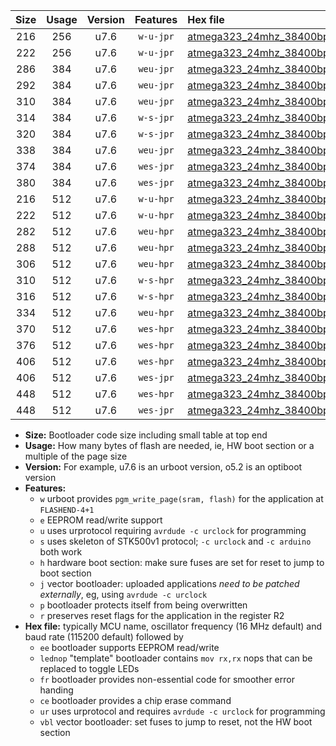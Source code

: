 |Size|Usage|Version|Features|Hex file|
|:-:|:-:|:-:|:-:|:--|
|216|256|u7.6|`w-u-jpr`|[atmega323_24mhz_38400bps_ur_vbl.hex](https://raw.githubusercontent.com/stefanrueger/urboot/main/bootloaders/atmega323/fcpu_24mhz/38400_bps/atmega323_24mhz_38400bps_ur_vbl.hex)|
|222|256|u7.6|`w-u-jpr`|[atmega323_24mhz_38400bps_lednop_ur_vbl.hex](https://raw.githubusercontent.com/stefanrueger/urboot/main/bootloaders/atmega323/fcpu_24mhz/38400_bps/atmega323_24mhz_38400bps_lednop_ur_vbl.hex)|
|286|384|u7.6|`weu-jpr`|[atmega323_24mhz_38400bps_ee_ur_vbl.hex](https://raw.githubusercontent.com/stefanrueger/urboot/main/bootloaders/atmega323/fcpu_24mhz/38400_bps/atmega323_24mhz_38400bps_ee_ur_vbl.hex)|
|292|384|u7.6|`weu-jpr`|[atmega323_24mhz_38400bps_ee_lednop_ur_vbl.hex](https://raw.githubusercontent.com/stefanrueger/urboot/main/bootloaders/atmega323/fcpu_24mhz/38400_bps/atmega323_24mhz_38400bps_ee_lednop_ur_vbl.hex)|
|310|384|u7.6|`weu-jpr`|[atmega323_24mhz_38400bps_ee_lednop_fr_ur_vbl.hex](https://raw.githubusercontent.com/stefanrueger/urboot/main/bootloaders/atmega323/fcpu_24mhz/38400_bps/atmega323_24mhz_38400bps_ee_lednop_fr_ur_vbl.hex)|
|314|384|u7.6|`w-s-jpr`|[atmega323_24mhz_38400bps_vbl.hex](https://raw.githubusercontent.com/stefanrueger/urboot/main/bootloaders/atmega323/fcpu_24mhz/38400_bps/atmega323_24mhz_38400bps_vbl.hex)|
|320|384|u7.6|`w-s-jpr`|[atmega323_24mhz_38400bps_lednop_vbl.hex](https://raw.githubusercontent.com/stefanrueger/urboot/main/bootloaders/atmega323/fcpu_24mhz/38400_bps/atmega323_24mhz_38400bps_lednop_vbl.hex)|
|338|384|u7.6|`weu-jpr`|[atmega323_24mhz_38400bps_ee_lednop_fr_ce_ur_vbl.hex](https://raw.githubusercontent.com/stefanrueger/urboot/main/bootloaders/atmega323/fcpu_24mhz/38400_bps/atmega323_24mhz_38400bps_ee_lednop_fr_ce_ur_vbl.hex)|
|374|384|u7.6|`wes-jpr`|[atmega323_24mhz_38400bps_ee_vbl.hex](https://raw.githubusercontent.com/stefanrueger/urboot/main/bootloaders/atmega323/fcpu_24mhz/38400_bps/atmega323_24mhz_38400bps_ee_vbl.hex)|
|380|384|u7.6|`wes-jpr`|[atmega323_24mhz_38400bps_ee_lednop_vbl.hex](https://raw.githubusercontent.com/stefanrueger/urboot/main/bootloaders/atmega323/fcpu_24mhz/38400_bps/atmega323_24mhz_38400bps_ee_lednop_vbl.hex)|
|216|512|u7.6|`w-u-hpr`|[atmega323_24mhz_38400bps_ur.hex](https://raw.githubusercontent.com/stefanrueger/urboot/main/bootloaders/atmega323/fcpu_24mhz/38400_bps/atmega323_24mhz_38400bps_ur.hex)|
|222|512|u7.6|`w-u-hpr`|[atmega323_24mhz_38400bps_lednop_ur.hex](https://raw.githubusercontent.com/stefanrueger/urboot/main/bootloaders/atmega323/fcpu_24mhz/38400_bps/atmega323_24mhz_38400bps_lednop_ur.hex)|
|282|512|u7.6|`weu-hpr`|[atmega323_24mhz_38400bps_ee_ur.hex](https://raw.githubusercontent.com/stefanrueger/urboot/main/bootloaders/atmega323/fcpu_24mhz/38400_bps/atmega323_24mhz_38400bps_ee_ur.hex)|
|288|512|u7.6|`weu-hpr`|[atmega323_24mhz_38400bps_ee_lednop_ur.hex](https://raw.githubusercontent.com/stefanrueger/urboot/main/bootloaders/atmega323/fcpu_24mhz/38400_bps/atmega323_24mhz_38400bps_ee_lednop_ur.hex)|
|306|512|u7.6|`weu-hpr`|[atmega323_24mhz_38400bps_ee_lednop_fr_ur.hex](https://raw.githubusercontent.com/stefanrueger/urboot/main/bootloaders/atmega323/fcpu_24mhz/38400_bps/atmega323_24mhz_38400bps_ee_lednop_fr_ur.hex)|
|310|512|u7.6|`w-s-hpr`|[atmega323_24mhz_38400bps.hex](https://raw.githubusercontent.com/stefanrueger/urboot/main/bootloaders/atmega323/fcpu_24mhz/38400_bps/atmega323_24mhz_38400bps.hex)|
|316|512|u7.6|`w-s-hpr`|[atmega323_24mhz_38400bps_lednop.hex](https://raw.githubusercontent.com/stefanrueger/urboot/main/bootloaders/atmega323/fcpu_24mhz/38400_bps/atmega323_24mhz_38400bps_lednop.hex)|
|334|512|u7.6|`weu-hpr`|[atmega323_24mhz_38400bps_ee_lednop_fr_ce_ur.hex](https://raw.githubusercontent.com/stefanrueger/urboot/main/bootloaders/atmega323/fcpu_24mhz/38400_bps/atmega323_24mhz_38400bps_ee_lednop_fr_ce_ur.hex)|
|370|512|u7.6|`wes-hpr`|[atmega323_24mhz_38400bps_ee.hex](https://raw.githubusercontent.com/stefanrueger/urboot/main/bootloaders/atmega323/fcpu_24mhz/38400_bps/atmega323_24mhz_38400bps_ee.hex)|
|376|512|u7.6|`wes-hpr`|[atmega323_24mhz_38400bps_ee_lednop.hex](https://raw.githubusercontent.com/stefanrueger/urboot/main/bootloaders/atmega323/fcpu_24mhz/38400_bps/atmega323_24mhz_38400bps_ee_lednop.hex)|
|406|512|u7.6|`wes-hpr`|[atmega323_24mhz_38400bps_ee_lednop_fr.hex](https://raw.githubusercontent.com/stefanrueger/urboot/main/bootloaders/atmega323/fcpu_24mhz/38400_bps/atmega323_24mhz_38400bps_ee_lednop_fr.hex)|
|406|512|u7.6|`wes-jpr`|[atmega323_24mhz_38400bps_ee_lednop_fr_vbl.hex](https://raw.githubusercontent.com/stefanrueger/urboot/main/bootloaders/atmega323/fcpu_24mhz/38400_bps/atmega323_24mhz_38400bps_ee_lednop_fr_vbl.hex)|
|448|512|u7.6|`wes-hpr`|[atmega323_24mhz_38400bps_ee_lednop_fr_ce.hex](https://raw.githubusercontent.com/stefanrueger/urboot/main/bootloaders/atmega323/fcpu_24mhz/38400_bps/atmega323_24mhz_38400bps_ee_lednop_fr_ce.hex)|
|448|512|u7.6|`wes-jpr`|[atmega323_24mhz_38400bps_ee_lednop_fr_ce_vbl.hex](https://raw.githubusercontent.com/stefanrueger/urboot/main/bootloaders/atmega323/fcpu_24mhz/38400_bps/atmega323_24mhz_38400bps_ee_lednop_fr_ce_vbl.hex)|

- **Size:** Bootloader code size including small table at top end
- **Usage:** How many bytes of flash are needed, ie, HW boot section or a multiple of the page size
- **Version:** For example, u7.6 is an urboot version, o5.2 is an optiboot version
- **Features:**
  + `w` urboot provides `pgm_write_page(sram, flash)` for the application at `FLASHEND-4+1`
  + `e` EEPROM read/write support
  + `u` uses urprotocol requiring `avrdude -c urclock` for programming
  + `s` uses skeleton of STK500v1 protocol; `-c urclock` and `-c arduino` both work
  + `h` hardware boot section: make sure fuses are set for reset to jump to boot section
  + `j` vector bootloader: uploaded applications *need to be patched externally*, eg, using `avrdude -c urclock`
  + `p` bootloader protects itself from being overwritten
  + `r` preserves reset flags for the application in the register R2
- **Hex file:** typically MCU name, oscillator frequency (16 MHz default) and baud rate (115200 default) followed by
  + `ee` bootloader supports EEPROM read/write
  + `lednop` "template" bootloader contains `mov rx,rx` nops that can be replaced to toggle LEDs
  + `fr` bootloader provides non-essential code for smoother error handing
  + `ce` bootloader provides a chip erase command
  + `ur` uses urprotocol and requires `avrdude -c urclock` for programming
  + `vbl` vector bootloader: set fuses to jump to reset, not the HW boot section
